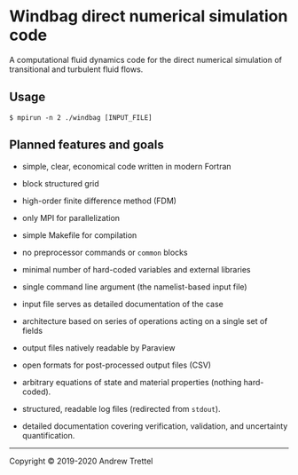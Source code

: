 Windbag direct numerical simulation code
========================================

A computational fluid dynamics code for the direct numerical simulation of
transitional and turbulent fluid flows.


Usage
-----

    $ mpirun -n 2 ./windbag [INPUT_FILE]


Planned features and goals
--------------------------

- simple, clear, economical code written in modern Fortran

- block structured grid

- high-order finite difference method (FDM)

- only MPI for parallelization

- simple Makefile for compilation

- no preprocessor commands or `common` blocks

- minimal number of hard-coded variables and external libraries

- single command line argument (the namelist-based input file)

- input file serves as detailed documentation of the case

- architecture based on series of operations acting on a single set of fields

- output files natively readable by Paraview

- open formats for post-processed output files (CSV)

- arbitrary equations of state and material properties (nothing hard-coded).

- structured, readable log files (redirected from `stdout`).

- detailed documentation covering verification, validation, and uncertainty
  quantification.


-------------------------------------------------------------------------------

Copyright © 2019-2020 Andrew Trettel

